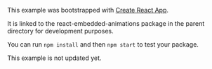 This example was bootstrapped with [Create React App](https://github.com/facebook/create-react-app).

It is linked to the react-embedded-animations package in the parent directory for development purposes.

You can run `npm install` and then `npm start` to test your package.

This example is not updated yet.
